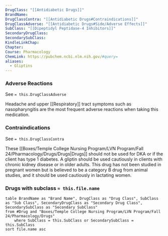 ```yaml
---
DrugClass: "[[Antidiabetic Drugs]]"
BrandName: 
DrugClassContra: "[[Antidiabetic Drugs#Contraindications]]"
DrugClassAdverse: "[[Antidiabetic Drugs#Side/Adverse Effects]]"
SubClass: "[[Dipeptidyl Peptidase-4 Inhibitors]]"
SecondaryDrugClass: 
SecondarySubClass: 
KindleLinkChap: 
Chapter: 
Course: Pharmacology
ChemLink: https://pubchem.ncbi.nlm.nih.gov/#query=
aliases:
  - Gliptins
---
```

### Adverse Reactions 
See `= this.DrugClassAdverse`

Headache and upper [[Respiratory]] tract symptoms such as nasopharyngitis are the most frequent adverse reactions when taking this medication.


### Contraindications
See `= this.DrugClassContra`

These [[Boxes/Temple College Nursing Program/LVN Program/Fall 24/Pharmacology/Drugs/Drugs|Drugs]] should not be used for DKA or if the client has type 1 diabetes. A gliptin should be used cautiously in clients with chronic kidney disease or in older adults. This drug has not been studied in pregnant women but is believed to be a category B drug from animal studies, and it should be used cautiously in lactating women.

### Drugs with subclass `= this.file.name`
```dataview
table BrandName as "Brand Name", DrugClass as "Drug Class", SubClass as "Sub Class", SecondaryDrugClass as "Secondary Drug Class", SecondarySubClass as "Secondary SubClass"
from #Drug and "Boxes/Temple College Nursing Program/LVN Program/Fall 24/Pharmacology/Drugs" 
	where SubClass = this.SubClass or SecondarySubClass = this.SubClass
sort file.name asc
```
